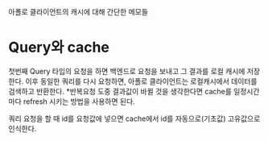 아폴로 클라이언트의 캐시에 대해 간단한 메모들

# Query와 cache
첫번째 Query 타입의 요청을 하면 백엔드로 요청을 보내고 그 결과를 로컬 캐시에 저장한다. 이후 동일한 쿼리를 다시 요청하면, 아폴로 클라이언트는 로컬캐시에서 데이터를 검색하고 반환한다.
\*반복요청 도중 결과값이 바뀔 것을 생각한다면 cache를 일정시간마다 refresh 시키는 방법을 사용하면 된다.

쿼리 요청을 할 때 id를 요청값에 넣으면 cache에서 id를 자동으로(기초값) 고유값으로 인식한다.